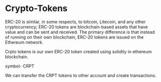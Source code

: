 # Crypto-Tokens

ERC-20 is similar, in some respects, to bitcoin, Litecoin, and any other cryptocurrency; ERC-20 tokens are blockchain-based assets that have value and can be sent and received. The primary difference is that instead of running on their own blockchain, ERC-20 tokens are issued on the Ethereum network.

Crpto tokens is our own ERC-20 token created using solidity in ethereum blockchain.

symbol- CRPT

We can transfer the CRPT tokens to other account and create transactions.
